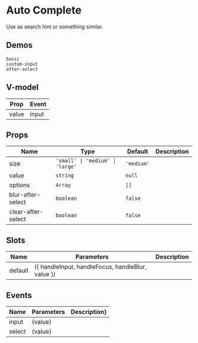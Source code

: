 # Auto Complete
Use as search hint or something similar.
## Demos
```demo
basic
custom-input
after-select
```
## V-model
|Prop|Event|
|-|-|
|value|input|

## Props
|Name|Type|Default|Description|
|-|-|-|-|
|size|`'small' \| 'medium' \| 'large'`|`'medium'`||
|value|`string`|`null`||
|options|`Array`|`[]`||
|blur-after-select|`boolean`|`false`||
|clear-after-select|`boolean`|`false`||

## Slots
|Name|Parameters|Description|
|-|-|-|
|default|({ handleInput, handleFocus, handleBlur, value })||

## Events
|Name|Parameters|Description}
|-|-|-|
|input|(value)||
|select|(value)||
